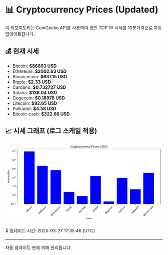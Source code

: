 
# 📊 Cryptocurrency Prices (Updated)

이 리포지토리는 CoinGecko API를 사용하여 코인 TOP 10 시세를 10분가격으로 자동 업데이트합니다.

## 💰 현재 시세
- Bitcoin: **$86893 USD**
- Ethereum: **$2002.63 USD**
- Binancecoin: **$637.15 USD**
- Ripple: **$2.33 USD**
- Cardano: **$0.732727 USD**
- Solana: **$138.04 USD**
- Dogecoin: **$0.18978 USD**
- Litecoin: **$92.65 USD**
- Polkadot: **$4.58 USD**
- Bitcoin-cash: **$322.66 USD**

## 📈 시세 그래프 (로그 스케일 적용)
![Crypto Prices](crypto_prices.png)

⏳ 업데이트 시간: 2025-03-27 17:35:46 (UTC)

---
자동 업데이트 봇에 의해 관리됩니다.
